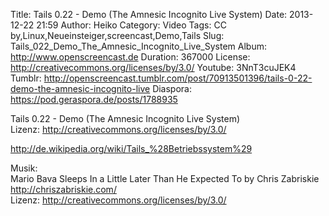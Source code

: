 Title: Tails 0.22 - Demo (The Amnesic Incognito Live System)
Date: 2013-12-22 21:59
Author: Heiko
Category: Video
Tags: CC by,Linux,Neueinsteiger,screencast,Demo,Tails
Slug: Tails_022_Demo_The_Amnesic_Incognito_Live_System
Album: http://www.openscreencast.de
Duration: 367000
License: http://creativecommons.org/licenses/by/3.0/
Youtube: 3NnT3cuJEK4
Tumblr: http://openscreencast.tumblr.com/post/70913501396/tails-0-22-demo-the-amnesic-incognito-live
Diaspora: https://pod.geraspora.de/posts/1788935

Tails 0.22 - Demo (The Amnesic Incognito Live System)  
Lizenz: <http://creativecommons.org/licenses/by/3.0/>  
  
<http://de.wikipedia.org/wiki/Tails_%28Betriebssystem%29>  
  
Musik:  
Mario Bava Sleeps In a Little Later Than He Expected To by Chris Zabriskie
<http://chriszabriskie.com/>  
Lizenz: <http://creativecommons.org/licenses/by/3.0/>

